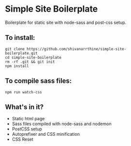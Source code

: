 # Simple Site Boilerplate

Boilerplate for static site with node-sass and post-css setup.

## To install:
```
git clone https://github.com/shivanarrthine/simple-site-boilerplate.git
cd simple-site-boilerplate
rm -rf .git && git init
npm install
```

## To compile sass files:
```
npm run watch-css
```

## What's in it?
- Static html page
- Sass files compiled with node-sass and nodemon
- PostCSS setup
- Autoprefixer and CSS minification
- CSS Reset